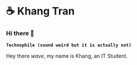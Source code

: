 # ☕ Khang Tran 
### Hi there 👋

**` Technophile (sound weird but it is actually not)  `**

Hey there *wave*, my name is Khang, an IT Student.
